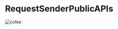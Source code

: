 # RequestSenderPublicAPIs


![cofee](https://user-images.githubusercontent.com/52237076/194711366-66df8663-a5f4-4ff9-9cba-eab1493849bb.png)
